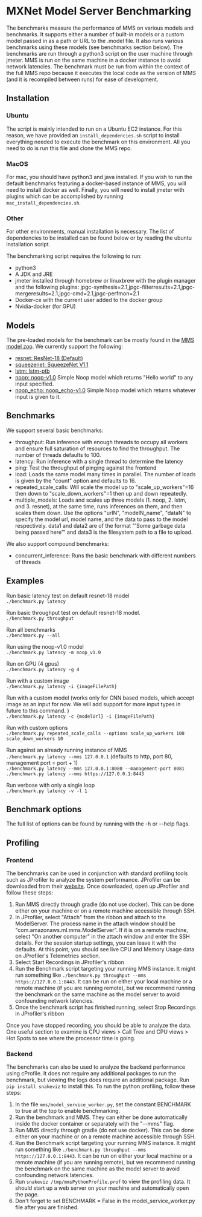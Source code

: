 # MXNet Model Server Benchmarking

The benchmarks measure the performance of MMS on various models and benchmarks.  It supports either a number of built-in models or a custom model passed in as a path or URL to the .model file.  It also runs various benchmarks using these models (see benchmarks section below).  The benchmarks are run through a python3 script on the user machine through jmeter.  MMS is run on the same machine in a docker instance to avoid network latencies.  The benchmark must be run from within the context of the full MMS repo because it executes the local code as the version of MMS (and it is recompiled between runs) for ease of development.

## Installation

### Ubuntu

The script is mainly intended to run on a Ubuntu EC2 instance.  For this reason, we have provided an `install_dependencies.sh` script to install everything needed to execute the benchmark on this environment.  All you need to do is run this file and clone the MMS repo.

### MacOS

For mac, you should have python3 and java installed.  If you wish to run the default benchmarks featuring a docker-based instance of MMS, you will need to install docker as well.  Finally, you will need to install jmeter with plugins which can be accomplished by running `mac_install_dependencies.sh`.

### Other

For other environments, manual installation is necessary.  The list of dependencies to be installed can be found below or by reading the ubuntu installation script.

The benchmarking script requires the following to run:
- python3
- A JDK and JRE
- jmeter installed through homebrew or linuxbrew with the plugin manager and the following plugins: jpgc-synthesis=2.1,jpgc-filterresults=2.1,jpgc-mergeresults=2.1,jpgc-cmd=2.1,jpgc-perfmon=2.1
- Docker-ce with the current user added to the docker group
- Nvidia-docker (for GPU)


## Models

The pre-loaded models for the benchmark can be mostly found in the [MMS model zoo](https://github.com/awslabs/mxnet-model-server/blob/master/docs/model_zoo.md).  We currently support the following:
- [resnet: ResNet-18 (Default)](https://github.com/awslabs/mxnet-model-server/blob/master/docs/model_zoo.md#resnet-18)
- [squeezenet: SqueezeNet V1.1](https://github.com/awslabs/mxnet-model-server/blob/master/docs/model_zoo.md#squeezenet_v1.1)
- [lstm: lstm-ptb](https://github.com/awslabs/mxnet-model-server/blob/master/docs/model_zoo.md#lstm-ptb)
- [noop: noop-v1.0](https://s3.amazonaws.com/model-server/models/noop/noop-v1.0.model) Simple Noop model which returns "Hello world" to any input specified.
- [noop_echo: noop_echo-v1.0](https://s3.amazonaws.com/model-server/models/noop/noop_echo-v1.0.model) Simple Noop model which returns whatever input is given to it.

## Benchmarks

We support several basic benchmarks:
- throughput: Run inference with enough threads to occupy all workers and ensure full saturation of resources to find the throughput.  The number of threads defaults to 100.
- latency: Run inference with a single thread to determine the latency
- ping: Test the throughput of pinging against the frontend
- load: Loads the same model many times in parallel.  The number of loads is given by the "count" option and defaults to 16.
- repeated_scale_calls: Will scale the model up to "scale_up_workers"=16 then down to "scale_down_workers"=1 then up and down repeatedly.
- multiple_models: Loads and scales up three models (1. noop, 2. lstm, and 3. resnet), at the same time, runs inferences on them, and then scales them down.  Use the options "urlN", "modelN_name", "dataN" to specify the model url, model name, and the data to pass to the model respectively.  data1 and data2 are of the format "&apos;Some garbage data being passed here&apos;" and data3 is the filesystem path to a file to upload.

We also support compound benchmarks:
- concurrent_inference: Runs the basic benchmark with different numbers of threads


## Examples

Run basic latency test on default resnet-18 model\
```./benchmark.py latency```


Run basic throughput test on default resnet-18 model.\
```./benchmark.py throughput```


Run all benchmarks\
```./benchmark.py --all```


Run using the noop-v1.0 model\
```./benchmark.py latency -m noop_v1.0```


Run on GPU (4 gpus)\
```./benchmark.py latency -g 4```


Run with a custom image\
```./benchmark.py latency -i {imageFilePath}```


Run with a custom model (works only for CNN based models, which accept image as an input for now. We will add support for more input types in future to this command. )\
```./benchmark.py latency -c {modelUrl} -i {imageFilePath}```


Run with custom options\
```./benchmark.py repeated_scale_calls --options scale_up_workers 100 scale_down_workers 10```


Run against an already running instance of MMS\
```./benchmark.py latency --mms 127.0.0.1``` (defaults to http, port 80, management port = port + 1)\
```./benchmark.py latency --mms 127.0.0.1:8080 --management-port 8081```\
```./benchmark.py latency --mms https://127.0.0.1:8443```


Run verbose with only a single loop\
```./benchmark.py latency -v -l 1```


## Benchmark options

The full list of options can be found by running with the -h or --help flags.


## Profiling

### Frontend

The benchmarks can be used in conjunction with standard profiling tools such as JProfiler to analyze the system performance.  JProfiler can be downloaded from their [website](https://www.ej-technologies.com/products/jprofiler/overview.html).  Once downloaded, open up JProfiler and follow these steps:

1. Run MMS directly through gradle (do not use docker).  This can be done either on your machine or on a remote machine accessible through SSH.
2. In JProfiler, select "Attach" from the ribbon and attach to the ModelServer.  The process name in the attach window should be "com.amazonaws.ml.mms.ModelServer".  If it is on a remote machine, select "On another computer" in the attach window and enter the SSH details.  For the session startup settings, you can leave it with the defaults.  At this point, you should see live CPU and Memory Usage data on JProfiler's Telemetries section.
3. Select Start Recordings in JProfiler's ribbon
4. Run the Benchmark script targeting your running MMS instance.  It might run something like `./benchmark.py throughput --mms https://127.0.0.1:8443`.  It can be run on either your local machine or a remote machine (if you are running remote), but we recommend running the benchmark on the same machine as the model server to avoid confounding network latencies.
5. Once the benchmark script has finished running, select Stop Recordings in JProfiler's ribbon

Once you have stopped recording, you should be able to analyze the data.  One useful section to examine is CPU views > Call Tree and CPU views > Hot Spots to see where the processor time is going.

### Backend

The benchmarks can also be used to analyze the backend performance using cProfile.  It does not require any additional packages to run the benchmark, but viewing the logs does require an additional package.  Run `pip install snakeviz` to install this.  To run the python profiling, follow these steps:

1. In the file `mms/model_service_worker.py`, set the constant BENCHMARK to true at the top to enable benchmarking.
2. Run the benchmark and MMS.  They can either be done automatically inside the docker container or separately with the "--mms" flag.
3. Run MMS directly through gradle (do not use docker).  This can be done either on your machine or on a remote machine accessible through SSH.
4. Run the Benchmark script targeting your running MMS instance.  It might run something like `./benchmark.py throughput --mms https://127.0.0.1:8443`.  It can be run on either your local machine or a remote machine (if you are running remote), but we recommend running the benchmark on the same machine as the model server to avoid confounding network latencies.
5. Run `snakeviz /tmp/mmsPythonProfile.prof` to view the profiling data.  It should start up a web server on your machine and automatically open the page.
6. Don't forget to set BENCHMARK = False in the model_service_worker.py file after you are finished.
